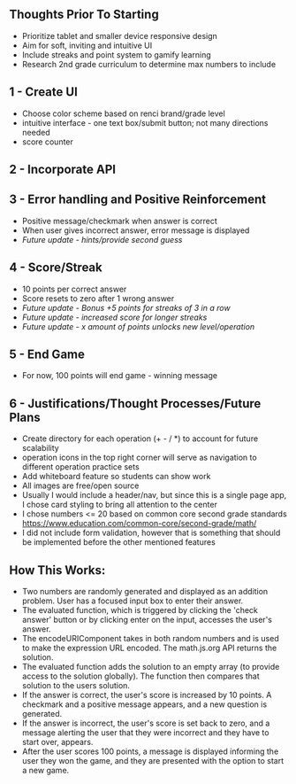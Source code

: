 ## Thoughts Prior To Starting
- Prioritize tablet and smaller device responsive design
- Aim for soft, inviting and intuitive UI
- Include streaks and point system to gamify learning
- Research 2nd grade curriculum to determine max numbers to include 

## 1 - Create UI
- Choose color scheme based on renci brand/grade level
- intuitive interface - one text box/submit button; not many directions needed
- score counter

## 2 - Incorporate API

## 3 - Error handling and Positive Reinforcement
- Positive message/checkmark when answer is correct
- When user gives incorrect answer, error message is displayed
- *Future update - hints/provide second guess*

## 4 - Score/Streak 
- 10 points per correct answer
- Score resets to zero after 1 wrong answer
- *Future update - Bonus +5 points for streaks of 3 in a row*
- *Future update - increased score for longer streaks*
- *Future update - x amount of points unlocks new level/operation*

## 5 - End Game
- For now, 100 points will end game - winning message

## 6 - Justifications/Thought Processes/Future Plans 
- Create directory for each operation (+ - / *) to account for future scalability
- operation icons in the top right corner will serve as navigation to different operation practice sets
- Add whiteboard feature so students can show work
- All images are free/open source
- Usually I would include a header/nav, but since this is a single page app, I chose card styling to bring all attention to the center
- I chose numbers <= 20 based on common core second grade standards https://www.education.com/common-core/second-grade/math/
- I did not include form validation, however that is something that should be implemented before the other mentioned features

## How This Works:
- Two numbers are randomly generated and displayed as an addition problem. User has a focused input box to enter their answer.
- The evaluated function, which is triggered by clicking the 'check answer' button or by clicking enter on the input, accesses the user's answer.
- The encodeURIComponent takes in both random numbers and is used to make the expression URL encoded. The math.js.org API returns the solution.
- The evaluated function adds the solution to an empty array (to provide access to the solution globally). The function then compares that solution to the users solution.
- If the answer is correct, the user's score is increased by 10 points. A checkmark and a positive message appears, and a new question is generated. 
- If the answer is incorrect, the user's score is set back to zero, and a message alerting the user that they were incorrect and they have to start over, appears.
- After the user scores 100 points, a message is displayed informing the user they won the game, and they are presented with the option to start a new game.